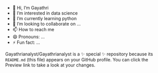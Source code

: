 - 👋 Hi, I’m Gayathri
- 👀 I’m interested in data science 
- 🌱 I’m currently learning python 
- 💞️ I’m looking to collaborate on ...
- 📫 How to reach me 
- 😄 Pronouns: ...
- ⚡ Fun fact: ...


Gayathrianalyst/Gayathrianalyst is a ✨ special ✨ repository because its `README.md` (this file) appears on your GitHub profile.
You can click the Preview link to take a look at your changes.

